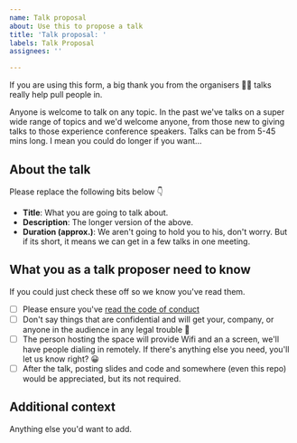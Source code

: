 ```yaml
---
name: Talk proposal
about: Use this to propose a talk
title: 'Talk proposal: '
labels: Talk Proposal
assignees: ''

---
```


If you are using this form, a big thank you from the organisers 🙇‍♀ talks really help pull people in.

Anyone is welcome to talk on any topic. In the past we've talks on a super wide range of topics and we'd welcome anyone, from those new to giving talks to those experience conference speakers. Talks can be from 5-45 mins long. I mean you could do longer if you want...

## About the talk
Please replace the following bits below 👇

* **Title**: What you are going to talk about.
* **Description**: The longer version of the above.
* **Duration (approx.)**: We aren't going to hold you to his, don't worry. But if its short, it means we can get in a few talks in one meeting.

## What you as a talk proposer need to know

If you could just check these off so we know you've read them.
* [ ] Please ensure you've [read the code of conduct](https://github.com/vancouver/vanpy/blob/master/code_of_conduct.md)
* [ ] Don't say things that are confidential and will get your, company, or anyone in the audience in any legal trouble 🤑
* [ ] The person hosting the space will provide Wifi and an a screen, we'll have people dialing in remotely. If there's anything else you need, you'll let us know right? 😀
* [ ] After the talk, posting slides and code and somewhere (even this repo) would be appreciated, but its not required.

## Additional context
Anything else you'd want to add.
